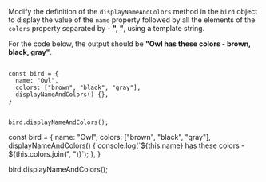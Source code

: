 Modify the definition of
the `displayNameAndColors` method
in the `bird` object to display
the value of the `name` property followed by
all the elements of the `colors` property
separated by - **", "**,
using a template string.

For the code below,
the output should be
**"Owl has these colors - brown, black, gray"**.

<codeblock type="exercise" language="javascript" testMode="fixedInput">
<code>
const bird = {
  name: "Owl",
  colors: ["brown", "black", "gray"],
  displayNameAndColors() {},
}

bird.displayNameAndColors();
</code>

<solution>
const bird = {
  name: "Owl",
  colors: ["brown", "black", "gray"],
  displayNameAndColors() {
    console.log(`${this.name} has these colors - ${this.colors.join(", ")}`);
  },
}

bird.displayNameAndColors();
</solution>
</codeblock>